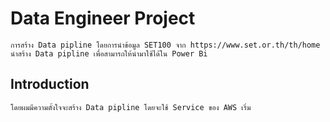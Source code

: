 # Data Engineer Project
    การสร้าง Data pipline โดยการนำข้อมูล SET100 จาก https://www.set.or.th/th/home นำสร้าง Data pipline เพื่อสามารถให้นำมาใช้ได้ใน Power Bi
    
## Introduction     
    โดยผมมีความตั้งใจจะสร้าง Data pipline โดยจะใช้ Service ของ AWS เริ่ม
